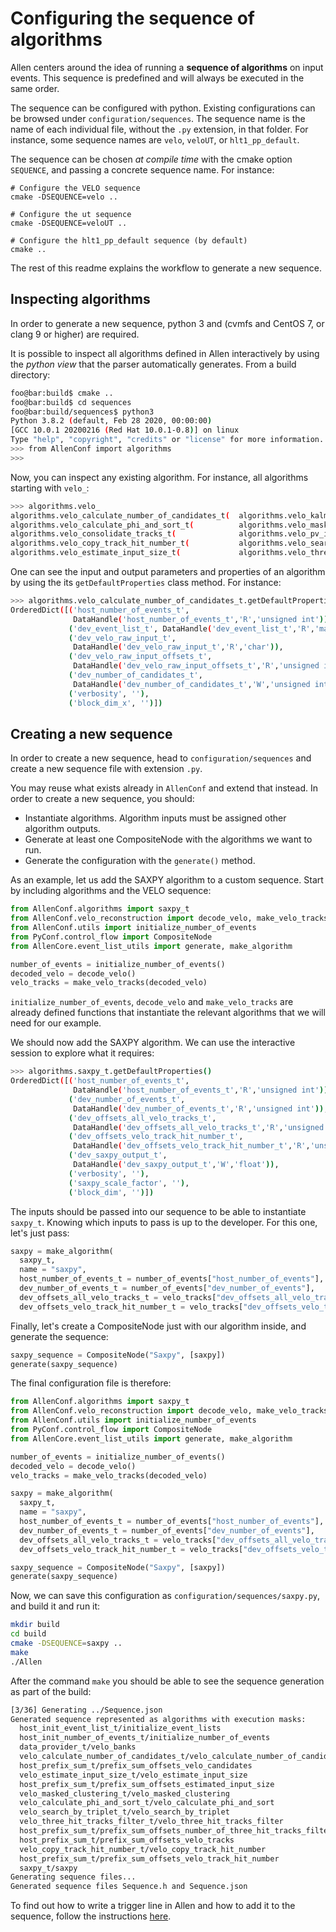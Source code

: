Configuring the sequence of algorithms
======================================

Allen centers around the idea of running a __sequence of algorithms__ on input events. This sequence is predefined and will always be executed in the same order.

The sequence can be configured with python. Existing configurations can be browsed under `configuration/sequences`. The sequence name is the name of each individual file, without the `.py` extension, in that folder. For instance, some sequence names are `velo`, `veloUT`, or `hlt1_pp_default`.

The sequence can be chosen _at compile time_ with the cmake option `SEQUENCE`, and passing a concrete sequence name. For instance:

    # Configure the VELO sequence
    cmake -DSEQUENCE=velo ..

    # Configure the ut sequence
    cmake -DSEQUENCE=veloUT ..

    # Configure the hlt1_pp_default sequence (by default)
    cmake ..

The rest of this readme explains the workflow to generate a new sequence.

Inspecting algorithms
---------------------

In order to generate a new sequence, python 3 and (cvmfs and CentOS 7, or clang 9 or higher) are required.

It is possible to inspect all algorithms defined in Allen interactively by using the _python view_ that the parser automatically generates. From a build directory:

```sh
foo@bar:build$ cmake ..
foo@bar:build$ cd sequences
foo@bar:build/sequences$ python3
Python 3.8.2 (default, Feb 28 2020, 00:00:00)
[GCC 10.0.1 20200216 (Red Hat 10.0.1-0.8)] on linux
Type "help", "copyright", "credits" or "license" for more information.
>>> from AllenConf import algorithms
>>>
```

Now, you can inspect any existing algorithm. For instance, all algorithms starting with `velo_`:

```sh
>>> algorithms.velo_
algorithms.velo_calculate_number_of_candidates_t(  algorithms.velo_kalman_filter_t(
algorithms.velo_calculate_phi_and_sort_t(          algorithms.velo_masked_clustering_t(
algorithms.velo_consolidate_tracks_t(              algorithms.velo_pv_ip_t(
algorithms.velo_copy_track_hit_number_t(           algorithms.velo_search_by_triplet_t(
algorithms.velo_estimate_input_size_t(             algorithms.velo_three_hit_tracks_filter_t(
```

One can see the input and output parameters and properties of an algorithm by using the its `getDefaultProperties` class method. For instance:

```sh
>>> algorithms.velo_calculate_number_of_candidates_t.getDefaultProperties()
OrderedDict([('host_number_of_events_t',
              DataHandle('host_number_of_events_t','R','unsigned int')),
             ('dev_event_list_t', DataHandle('dev_event_list_t','R','mask_t')),
             ('dev_velo_raw_input_t',
              DataHandle('dev_velo_raw_input_t','R','char')),
             ('dev_velo_raw_input_offsets_t',
              DataHandle('dev_velo_raw_input_offsets_t','R','unsigned int')),
             ('dev_number_of_candidates_t',
              DataHandle('dev_number_of_candidates_t','W','unsigned int')),
             ('verbosity', ''),
             ('block_dim_x', '')])
```

Creating a new sequence
-----------------------

In order to create a new sequence, head to `configuration/sequences` and create a new sequence file with extension `.py`.

You may reuse what exists already in `AllenConf` and extend that instead. In order to create a new sequence, you should:

* Instantiate algorithms. Algorithm inputs must be assigned other algorithm outputs.
* Generate at least one CompositeNode with the algorithms we want to run.
* Generate the configuration with the `generate()` method.

As an example, let us add the SAXPY algorithm to a custom sequence. Start by including algorithms and the VELO sequence:

```python
from AllenConf.algorithms import saxpy_t
from AllenConf.velo_reconstruction import decode_velo, make_velo_tracks
from AllenConf.utils import initialize_number_of_events
from PyConf.control_flow import CompositeNode
from AllenCore.event_list_utils import generate, make_algorithm

number_of_events = initialize_number_of_events()
decoded_velo = decode_velo()
velo_tracks = make_velo_tracks(decoded_velo)
```

`initialize_number_of_events`, `decode_velo` and `make_velo_tracks` are already defined functions that instantiate the relevant algorithms that
we will need for our example.

We should now add the SAXPY algorithm. We can use the interactive session to explore what it requires:

```sh
>>> algorithms.saxpy_t.getDefaultProperties()
OrderedDict([('host_number_of_events_t',
              DataHandle('host_number_of_events_t','R','unsigned int')),
             ('dev_number_of_events_t',
              DataHandle('dev_number_of_events_t','R','unsigned int')),
             ('dev_offsets_all_velo_tracks_t',
              DataHandle('dev_offsets_all_velo_tracks_t','R','unsigned int')),
             ('dev_offsets_velo_track_hit_number_t',
              DataHandle('dev_offsets_velo_track_hit_number_t','R','unsigned int')),
             ('dev_saxpy_output_t',
              DataHandle('dev_saxpy_output_t','W','float')),
             ('verbosity', ''),
             ('saxpy_scale_factor', ''),
             ('block_dim', '')])
```

The inputs should be passed into our sequence to be able to instantiate `saxpy_t`. Knowing which inputs to pass is up to the developer. For this one, let's just pass:

```python
saxpy = make_algorithm(
  saxpy_t,
  name = "saxpy",
  host_number_of_events_t = number_of_events["host_number_of_events"],
  dev_number_of_events_t = number_of_events["dev_number_of_events"],
  dev_offsets_all_velo_tracks_t = velo_tracks["dev_offsets_all_velo_tracks"],
  dev_offsets_velo_track_hit_number_t = velo_tracks["dev_offsets_velo_track_hit_number"])
```

Finally, let's create a CompositeNode just with our algorithm inside, and generate the sequence:

```python
saxpy_sequence = CompositeNode("Saxpy", [saxpy])
generate(saxpy_sequence)
```

The final configuration file is therefore:

```python
from AllenConf.algorithms import saxpy_t
from AllenConf.velo_reconstruction import decode_velo, make_velo_tracks
from AllenConf.utils import initialize_number_of_events
from PyConf.control_flow import CompositeNode
from AllenCore.event_list_utils import generate, make_algorithm

number_of_events = initialize_number_of_events()
decoded_velo = decode_velo()
velo_tracks = make_velo_tracks(decoded_velo)

saxpy = make_algorithm(
  saxpy_t,
  name = "saxpy",
  host_number_of_events_t = number_of_events["host_number_of_events"],
  dev_number_of_events_t = number_of_events["dev_number_of_events"],
  dev_offsets_all_velo_tracks_t = velo_tracks["dev_offsets_all_velo_tracks"],
  dev_offsets_velo_track_hit_number_t = velo_tracks["dev_offsets_velo_track_hit_number"])

saxpy_sequence = CompositeNode("Saxpy", [saxpy])
generate(saxpy_sequence)
```

Now, we can save this configuration as `configuration/sequences/saxpy.py`, and build it and run it:

```sh
mkdir build
cd build
cmake -DSEQUENCE=saxpy ..
make
./Allen
```

After the command `make` you should be able to see the sequence generation as part of the build:

```sh
[3/36] Generating ../Sequence.json
Generated sequence represented as algorithms with execution masks:
  host_init_event_list_t/initialize_event_lists
  host_init_number_of_events_t/initialize_number_of_events
  data_provider_t/velo_banks
  velo_calculate_number_of_candidates_t/velo_calculate_number_of_candidates
  host_prefix_sum_t/prefix_sum_offsets_velo_candidates
  velo_estimate_input_size_t/velo_estimate_input_size
  host_prefix_sum_t/prefix_sum_offsets_estimated_input_size
  velo_masked_clustering_t/velo_masked_clustering
  velo_calculate_phi_and_sort_t/velo_calculate_phi_and_sort
  velo_search_by_triplet_t/velo_search_by_triplet
  velo_three_hit_tracks_filter_t/velo_three_hit_tracks_filter
  host_prefix_sum_t/prefix_sum_offsets_number_of_three_hit_tracks_filtered
  host_prefix_sum_t/prefix_sum_offsets_velo_tracks
  velo_copy_track_hit_number_t/velo_copy_track_hit_number
  host_prefix_sum_t/prefix_sum_offsets_velo_track_hit_number
  saxpy_t/saxpy
Generating sequence files...
Generated sequence files Sequence.h and Sequence.json
```

To find out how to write a trigger line in Allen and how to add it to the sequence, follow the instructions [here](../selections.md).
